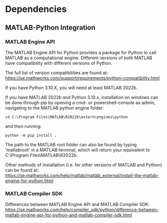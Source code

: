 # Dependencies

## MATLAB-Python Integration

### MATLAB Engine API
The MATLAB Engine API for Python provides a package for Python to call MATLAB as a computational engine.
Different versions of both MATLAB have compatibility with different versions of Python.

The full list of version compatibilities are found at:
https://se.mathworks.com/support/requirements/python-compatibility.html

If you have Python 3.10.X, you will need at least MATLAB 2022b.

If you have MATLAB 2022b and Python 3.10.x, installation on windows can be done through pip
by opening a cmd- or powershell-console as admin, navigating to the MATLAB python engine folder:

    cd C:\Program Files\MATLAB\R2022b\extern\engines\python

and then running:

    python -m pip install .

The path to the MATLAB root folder can also be found by typing 'matlabroot' in a MATLAB terminal,
which will return your equivalent to C:\Program Files\MATLAB\R2022b.

Other methods of installation (i.e. for other versions of MATLAB and Python) can be found at:
https://se.mathworks.com/help/matlab/matlab_external/install-the-matlab-engine-for-python.html

### MATLAB Compiler SDK

Differences between MATLAB Engine API and MATLAB Compiler SDK: 
https://se.mathworks.com/help/compiler_sdk/python/difference-between-matlab-engine-api-for-python-and-matlab-compiler-sdk.html

